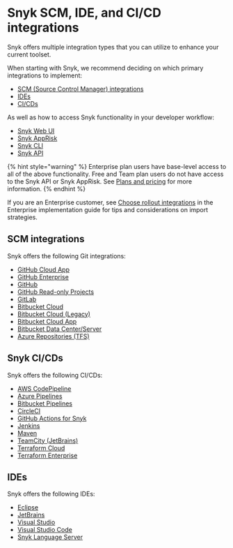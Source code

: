 # Snyk SCM, IDE, and CI/CD integrations

Snyk offers multiple integration types that you can utilize to enhance your current toolset.

When starting with Snyk, we recommend deciding on which primary integrations to implement:

* [SCM (Source Control Manager) integrations](git-repositories-scms-integrations-with-snyk/)
* [IDEs](use-snyk-in-your-ide/)
* [CI/CDs](snyk-ci-cd-integrations/)

As well as how to access Snyk functionality in your developer workflow:

* [Snyk Web UI](../getting-started/snyk-web-ui.md)
* [Snyk AppRisk](../manage-risk/snyk-apprisk/)
* [Snyk CLI](../snyk-cli/)
* [Snyk API](../snyk-api/)

{% hint style="warning" %}
Enterprise plan users have base-level access to all of the above functionality. Free and Team plan users do not have access to the Snyk API or Snyk AppRisk. See [Plans and pricing](https://snyk.io/plans/) for more information.
{% endhint %}

If you are an Enterprise customer, see [Choose rollout integrations](../implement-snyk/team-implementation-guide/phase-1-discovery-and-planning/choose-rollout-integrations.md) in the Enterprise implementation guide for tips and considerations on import strategies.

## SCM integrations

Snyk offers the following Git integrations:

* [GitHub Cloud App](git-repositories-scms-integrations-with-snyk/snyk-github-cloud-app.md)
* [GitHub Enterprise](git-repositories-scms-integrations-with-snyk/snyk-github-enterprise-integration.md)
* [GitHub](git-repositories-scms-integrations-with-snyk/snyk-github-integration.md)
* [GitHub Read-only Projects](git-repositories-scms-integrations-with-snyk/snyk-github-read-only-projects.md)
* [GitLab](git-repositories-scms-integrations-with-snyk/snyk-gitlab-integration.md)
* [Bitbucket Cloud](git-repositories-scms-integrations-with-snyk/snyk-bitbucket-cloud-integration.md)
* [Bitbucket Cloud (Legacy)](git-repositories-scms-integrations-with-snyk/migrate-a-bitbucket-cloud-personal-access-token.md)
* [Bitbucket Cloud App](git-repositories-scms-integrations-with-snyk/snyk-bitbucket-cloud-app-integration.md)
* [Bitbucket Data Center/Server](git-repositories-scms-integrations-with-snyk/snyk-bitbucket-data-center-server-integration.md)
* [Azure Repositories (TFS)](git-repositories-scms-integrations-with-snyk/snyk-azure-repositories-tfs-integration.md)

## Snyk CI/CDs

Snyk offers the following CI/CDs:

* [AWS CodePipeline](snyk-ci-cd-integrations/aws-codepipeline-integration-by-adding-a-snyk-scan-stage/)
* [Azure Pipelines](snyk-ci-cd-integrations/azure-pipelines-integration/)
* [Bitbucket Pipelines](snyk-ci-cd-integrations/bitbucket-pipelines-integration-using-a-snyk-pipe/)
* [CircleCI](snyk-ci-cd-integrations/circleci-integration-using-a-snyk-orb.md)
* [GitHub Actions for Snyk](snyk-ci-cd-integrations/github-actions-for-snyk-setup-and-checking-for-vulnerabilities/)
* [Jenkins](snyk-ci-cd-integrations/jenkins-plugin-integration-with-snyk.md)
* [Maven](snyk-ci-cd-integrations/maven-plugin-integration-with-snyk.md)
* [TeamCity (JetBrains)](snyk-ci-cd-integrations/teamcity-jetbrains-integration-using-the-snyk-security-plugin/)
* [Terraform Cloud](snyk-ci-cd-integrations/terraform-cloud-integration-for-snyk-iac-using-run-tasks/)
* [Terraform Enterprise](snyk-ci-cd-integrations/terraform-enterprise-integration-for-snyk-iac.md)

## IDEs

Snyk offers the following IDEs:

* [Eclipse](use-snyk-in-your-ide/eclipse-plugin/)
* [JetBrains](use-snyk-in-your-ide/jetbrains-plugins/)
* [Visual Studio](use-snyk-in-your-ide/visual-studio-extension/)
* [Visual Studio Code](use-snyk-in-your-ide/visual-studio-code-extension/)
* [Snyk Language Server](use-snyk-in-your-ide/snyk-language-server.md)

